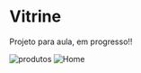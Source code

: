 # Vitrine
Projeto para aula, em progresso!!

![produtos](https://user-images.githubusercontent.com/95251633/166504887-8e6d1b6a-7f24-4a89-8a77-44101642bf4b.png)
![Home](https://user-images.githubusercontent.com/95251633/166504855-f0f65acb-e45e-41c0-9022-70566f16a974.png)

